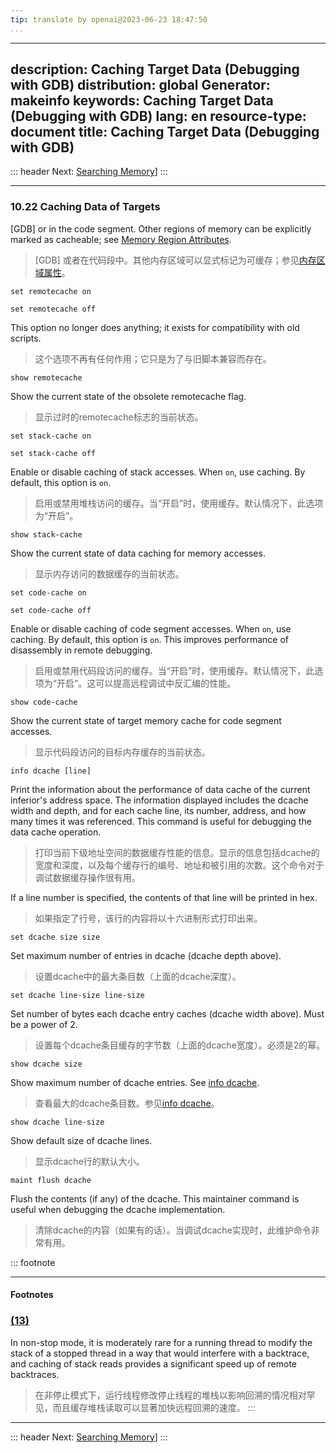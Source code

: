 ```yaml
---
tip: translate by openai@2023-06-23 18:47:50
...
```

---
description: Caching Target Data (Debugging with GDB)
distribution: global
Generator: makeinfo
keywords: Caching Target Data (Debugging with GDB)
lang: en
resource-type: document
title: Caching Target Data (Debugging with GDB)
---
::: header
Next: [Searching Memory](Searching-Memory.html#Searching-Memory)]
:::

---

### 10.22 Caching Data of Targets


[GDB] or in the code segment. Other regions of memory can be explicitly marked as cacheable; see [Memory Region Attributes](Memory-Region-Attributes.html#Memory-Region-Attributes).

> [GDB] 或者在代码段中。其他内存区域可以显式标记为可缓存；参见[内存区域属性](Memory-Region-Attributes.html#Memory-Region-Attributes)。

`set remotecache on`

`set remotecache off`


This option no longer does anything; it exists for compatibility with old scripts.

> 这个选项不再有任何作用；它只是为了与旧脚本兼容而存在。

`show remotecache`


Show the current state of the obsolete remotecache flag.

> 显示过时的remotecache标志的当前状态。

`set stack-cache on`

`set stack-cache off`


Enable or disable caching of stack accesses. When `on`, use caching. By default, this option is `on`.

> 启用或禁用堆栈访问的缓存。当“开启”时，使用缓存。默认情况下，此选项为“开启”。

`show stack-cache`


Show the current state of data caching for memory accesses.

> 显示内存访问的数据缓存的当前状态。

`set code-cache on`

`set code-cache off`


Enable or disable caching of code segment accesses. When `on`, use caching. By default, this option is `on`. This improves performance of disassembly in remote debugging.

> 启用或禁用代码段访问的缓存。当“开启”时，使用缓存。默认情况下，此选项为“开启”。这可以提高远程调试中反汇编的性能。

`show code-cache`


Show the current state of target memory cache for code segment accesses.

> 显示代码段访问的目标内存缓存的当前状态。

`info dcache [line]`


Print the information about the performance of data cache of the current inferior's address space. The information displayed includes the dcache width and depth, and for each cache line, its number, address, and how many times it was referenced. This command is useful for debugging the data cache operation.

> 打印当前下级地址空间的数据缓存性能的信息。显示的信息包括dcache的宽度和深度，以及每个缓存行的编号、地址和被引用的次数。这个命令对于调试数据缓存操作很有用。


If a line number is specified, the contents of that line will be printed in hex.

> 如果指定了行号，该行的内容将以十六进制形式打印出来。

`set dcache size size`


Set maximum number of entries in dcache (dcache depth above).

> 设置dcache中的最大条目数（上面的dcache深度）。

`set dcache line-size line-size`


Set number of bytes each dcache entry caches (dcache width above). Must be a power of 2.

> 设置每个dcache条目缓存的字节数（上面的dcache宽度）。必须是2的幂。

`show dcache size`


Show maximum number of dcache entries. See [info dcache](#Caching-Target-Data).

> 查看最大的dcache条目数。参见[info dcache](#Caching-Target-Data)。

`show dcache line-size`


Show default size of dcache lines.

> 显示dcache行的默认大小。

`maint flush dcache`


Flush the contents (if any) of the dcache. This maintainer command is useful when debugging the dcache implementation.

> 清除dcache的内容（如果有的话）。当调试dcache实现时，此维护命令非常有用。

::: footnote

---

#### Footnotes

### [(13)](#DOCF13)


In non-stop mode, it is moderately rare for a running thread to modify the stack of a stopped thread in a way that would interfere with a backtrace, and caching of stack reads provides a significant speed up of remote backtraces.

> 在非停止模式下，运行线程修改停止线程的堆栈以影响回溯的情况相对罕见，而且缓存堆栈读取可以显著加快远程回溯的速度。
:::

---

::: header
Next: [Searching Memory](Searching-Memory.html#Searching-Memory)]
:::
